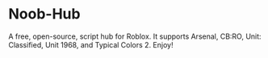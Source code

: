 # Noob-Hub
A free, open-source, script hub for Roblox. It supports Arsenal, CB:RO, Unit: Classified, Unit 1968, and Typical Colors 2. Enjoy!
